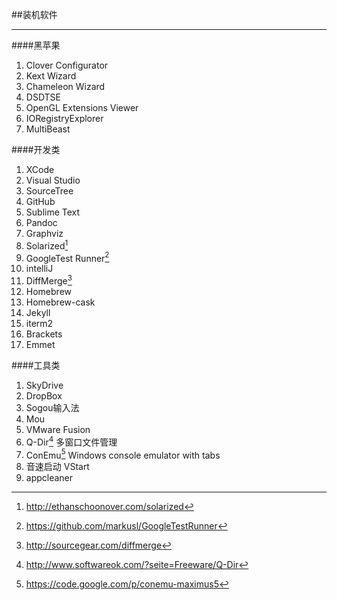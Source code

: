 ##装机软件
***

####黑苹果
1. Clover Configurator
2. Kext Wizard
3. Chameleon Wizard
4. DSDTSE
5. OpenGL Extensions Viewer
6. IORegistryExplorer
7. MultiBeast

####开发类
1. XCode
2. Visual Studio
3. SourceTree
4. GitHub
5. Sublime Text
6. Pandoc
7. Graphviz
8. Solarized[^solarized]
9. GoogleTest Runner[^runner]
10. intelliJ
11. DiffMerge[^DiffMerge]
12. Homebrew
13. Homebrew-cask
14. Jekyll
15. iterm2
16. Brackets
17. Emmet

####工具类
1. SkyDrive
2. DropBox
3. Sogou输入法
4. Mou
5. VMware Fusion
6. Q-Dir[^Q-Dir]  多窗口文件管理
7. ConEmu[^ConEmu]  Windows console emulator with tabs
8. 音速启动 VStart
9. appcleaner

[^solarized]:http://ethanschoonover.com/solarized
[^runner]:https://github.com/markusl/GoogleTestRunner
[^DiffMerge]:http://sourcegear.com/diffmerge
[^Q-Dir]:http://www.softwareok.com/?seite=Freeware/Q-Dir
[^ConEmu]:https://code.google.com/p/conemu-maximus5
